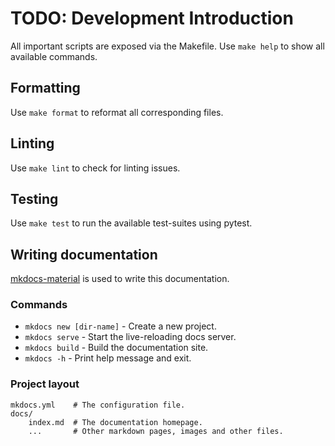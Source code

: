 # TODO: Development Introduction

All important scripts are exposed via the Makefile. Use `make help` to show all available commands. 

## Formatting

Use `make format` to reformat all corresponding files.

## Linting

Use `make lint` to check for linting issues.

## Testing

Use `make test` to run the available test-suites using pytest.

## Writing documentation

[mkdocs-material](https://squidfunk.github.io/mkdocs-material/) is used to write this documentation.

### Commands

* `mkdocs new [dir-name]` - Create a new project.
* `mkdocs serve` - Start the live-reloading docs server.
* `mkdocs build` - Build the documentation site.
* `mkdocs -h` - Print help message and exit.

### Project layout

    mkdocs.yml    # The configuration file.
    docs/
        index.md  # The documentation homepage.
        ...       # Other markdown pages, images and other files.
